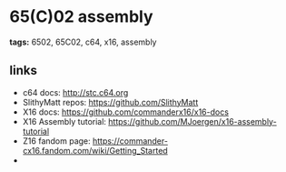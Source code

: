 # 65(C)02 assembly
**tags:** 6502, 65C02, c64, x16, assembly

## links
- c64 docs: http://stc.c64.org
- SlithyMatt repos: https://github.com/SlithyMatt
- X16 docs: https://github.com/commanderx16/x16-docs
- X16 Assembly tutorial: https://github.com/MJoergen/x16-assembly-tutorial
- Z16 fandom page: https://commander-cx16.fandom.com/wiki/Getting_Started
- 
